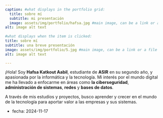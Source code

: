 ```yaml
---
caption: #what displays in the portfolio grid:
  title: sobre mí
  subtitle: mi presentación
  image: assets/img/portfolio/hafsa.jpg #main image, can be a link or a file in assets/img/portfolio
alt: image alt text
  
#what displays when the item is clicked:
title: sobre mí
subtitle: una breve presentación
image: assets/img/portfolio/5.jpg #main image, can be a link or a file in assets/img/portfolio
alt: image alt text

---
```

¡Hola! Soy **Hafsa Katkout Aabil**, estudiante de **ASIR** en su segundo año, y apasionada por la informática y la tecnología. Mi interés por el mundo digital me ha llevado a enfocarme en áreas como **la ciberseguridad**, **administración de sistemas**, **redes** y **bases de datos**.

A través de mis estudios y proyectos, busco aprender y crecer en el mundo de la tecnología para aportar valor a las empresas y sus sistemas.

- fecha: 2024-11-17


